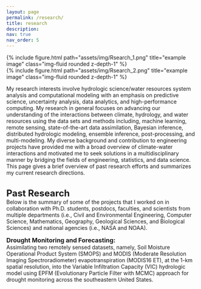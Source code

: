 ```yaml
---
layout: page
permalink: /research/
title: research
description:
nav: true
nav_order: 5
---
```


<div class="row justify-content-sm-center">
    <div class="col-sm-6 mt-3 mt-md-0">
        {% include figure.html path="assets/img/Rsearch_1.png" title="example image" class="img-fluid rounded z-depth-1" %}
    </div>
    <div class="col-sm-6 mt-3 mt-md-0">
        {% include figure.html path="assets/img/Rsearch_2.png" title="example image" class="img-fluid rounded z-depth-1" %}
    </div>
</div>

My research interests involve hydrologic science/water resources system analysis and computational modeling with an emphasis on predictive science, uncertainty analysis, data analytics, and high-performance computing. My research in general focuses on advancing our understanding of the interactions between climate, hydrology, and water resources using the data sets and methods including, machine learning, remote sensing, state-of-the-art data assimilation, Bayesian inference, distributed hydrologic modeling, ensemble inference, post-processing, and multi-modeling. My diverse background and contribution to engineering projects have provided me with a broad overview of climate-water interactions and motivated me to seek solutions in a multidisciplinary manner by bridging the fields of engineering, statistics, and data science. This page gives a brief overview of past research efforts and summarizes my current research directions.<br><br>

<strong style="font-size: 24px;">Past Research</strong><br>
Below is the summary of some of the projects that I worked on in collaboration with Ph.D. students, postdocs, faculties, and scientists from multiple departments (i.e., Civil and Environmental Engineering, Computer Science, Mathematics, Geography, Geological Sciences, and Biological Sciences) and national agencies (i.e., NASA and NOAA).<br>

<strong style="font-size: 16px;">Drought Monitoring and Forecasting:</strong><br>
Assimilating two remotely sensed datasets, namely, Soil Moisture Operational Product System (SMOPS) and MODIS (Moderate Resolution Imaging Spectroradiometer) evapotranspiration (MODIS16 ET), at the 1-km spatial resolution, into the Variable Infiltration Capacity (VIC) hydrologic model using EPFM (Evolutionary Particle Filter with MCMC) approach for drought monitoring across the southeastern United States.
